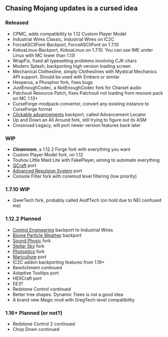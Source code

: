 ## Chasing Mojang updates is a cursed idea
### Released
 - CPMC, adds compatibility to 1.12 Custom Player Model
 - Industrial Wires Classic, Industrial Wires on IC2C
 - ForceASCIIFont-Backport, ForceASCIIFont on 1.7.10
 - KokoaLinux-Backport, KokoaLinux on 1.7.10. You can use IME under Linux with MC lower than 1.13!
 - WrapFix, fixed all typesetting problems involving CJK chars
 - Modern Splash, backporting high version loading screen
 - Mechanical Clothesline, simply Clotheslines with Mystical Mechanics API support. Should be used with Embers or similar
 - Hesperus, a Phosphor fork, fixes bugs
 - JustEnoughCodec, a NotEnoughCodec fork for Charset audio
 - Patchouli Resource Patch, fixes Patchouli not loading from resoure pack on MC 1.13+
 - CurseForge-modpack-convertor, convert any existing instance to CurseForge format
 - [Clickable advancements](https://www.curseforge.com/minecraft/mc-mods/clickable-advancements) backport, called Advancement Locator
 - Up and Down an All Around fork, still trying to figure out its ASM
 - Crossroad Legacy, will port newer version features back later
### WIP
 - ***Cleanroom***, a 1.12.2 Forge fork with everything you want
 - Custom Player Model fork, on 1.12
 - Touhou Little Maid Lite with FakePlayer, aiming to automate everything
 - [QCraft](https://github.com/TeacherGaming/qcraft-mod) port
 - [Advanced Repulsion System](https://forum.industrial-craft.net/thread/6874-ic2-exp-1-7-10-advanced-repulsion-systems/) port
 - Console Filter fork with coremod level filtering (low priority)
### 1.7.10 WIP
 - QwerTech fork, probably called AsdfTech (on hold due to NEI confused me)
### 1.12.2 Planned
 - [Control Engineering](https://www.curseforge.com/minecraft/mc-mods/control-engineering) backport to Industrial Wires
 - [Biome Particle Weather](https://www.curseforge.com/minecraft/mc-mods/biome-particle-weather) backport
 - [Sound Physic](https://github.com/djpadbit/Sound-Physics/) fork
 - [Stellar Sky](https://www.curseforge.com/minecraft/mc-mods/stellar-sky) fork
 - [Photoptics](https://www.curseforge.com/minecraft/mc-mods/photoptics) fork
 - [Mariculture](https://www.curseforge.com/minecraft/mc-mods/mariculture) port
 - IC2C addon backporting features from 1.19+
 - Bewitchment continued
 - Adaptive Tooltips port
 - HEXCraft port
 - EE3?
 - Redstone Control continued
 - Better tree shapes. Dynamic Trees is not a good idea
 - A brand new Magic mod with GregTech-level compatibility
### 1.16+ Planned (or not?)
 - Redstone Control 2 continued
 - Chop Down continued

<!--
**kappa-maintainer/kappa-maintainer** is a ✨ _special_ ✨ repository because its `README.md` (this file) appears on your GitHub profile.

Here are some ideas to get you started:

- 🔭 I’m currently working on ...
- 🌱 I’m currently learning ...
- 👯 I’m looking to collaborate on ...
- 🤔 I’m looking for help with ...
- 💬 Ask me about ...
- 📫 How to reach me: ...
- 😄 Pronouns: ...
- ⚡ Fun fact: ...
-->
